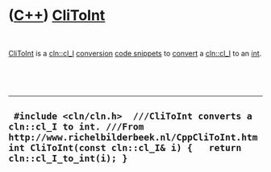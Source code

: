 



 

 

 

 

 

([C++](Cpp.md)) [CliToInt](CppCliToInt.md)
============================================

 

[CliToInt](CppCliToInt.md) is a [cln::cl\_I](CppCl_I.md)
[conversion](CppConvert.md) [code snippets](CppCodeSnippets.md) to
[convert](CppConvert.md) a [cln::cl\_I](CppCl_I.md) to an
[int](CppInt.md).

 

 

  ---------------------------------------------------------------------------------------------------------------------------------------------------------------------------------------------
  ` #include <cln/cln.h>  ///CliToInt converts a cln::cl_I to int. ///From http://www.richelbilderbeek.nl/CppCliToInt.htm int CliToInt(const cln::cl_I& i) {   return cln::cl_I_to_int(i); }`
  ---------------------------------------------------------------------------------------------------------------------------------------------------------------------------------------------

 

 

 

 

 





 



